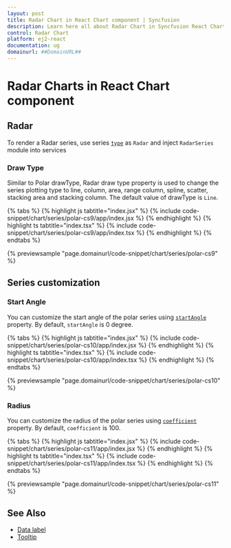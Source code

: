 ```yaml
---
layout: post
title: Radar Chart in React Chart component | Syncfusion
description: Learn here all about Radar Chart in Syncfusion React Chart component of Syncfusion Essential JS 2 and more.
control: Radar Chart 
platform: ej2-react
documentation: ug
domainurl: ##DomainURL##
---
```


# Radar Charts in React Chart component

## Radar

To render a Radar series, use series [`type`](https://ej2.syncfusion.com/react/documentation/api/chart/series/#type) as `Radar` and inject `RadarSeries` module into services

### Draw Type

Similar to Polar drawType, Radar draw type property is used to change the series plotting type to line, column, area, range column, spline, scatter, stacking area and stacking column. The default value of drawType is `Line`.

{% tabs %}
{% highlight js tabtitle="index.jsx" %}
{% include code-snippet/chart/series/polar-cs9/app/index.jsx %}
{% endhighlight %}
{% highlight ts tabtitle="index.tsx" %}
{% include code-snippet/chart/series/polar-cs9/app/index.tsx %}
{% endhighlight %}
{% endtabs %}

 {% previewsample "page.domainurl/code-snippet/chart/series/polar-cs9" %}

## Series customization

### Start Angle

You can customize the start angle of the polar series using [`startAngle`](https://ej2.syncfusion.com/react/documentation/api/chart/axis/#startangle) property. By default, `startAngle` is 0 degree.

{% tabs %}
{% highlight js tabtitle="index.jsx" %}
{% include code-snippet/chart/series/polar-cs10/app/index.jsx %}
{% endhighlight %}
{% highlight ts tabtitle="index.tsx" %}
{% include code-snippet/chart/series/polar-cs10/app/index.tsx %}
{% endhighlight %}
{% endtabs %}

 {% previewsample "page.domainurl/code-snippet/chart/series/polar-cs10" %}

### Radius

You can customize the radius of the polar series using [`coefficient`](https://ej2.syncfusion.com/react/documentation/api/chart/axis/#coefficient) property. By default, `coefficient` is 100.

{% tabs %}
{% highlight js tabtitle="index.jsx" %}
{% include code-snippet/chart/series/polar-cs11/app/index.jsx %}
{% endhighlight %}
{% highlight ts tabtitle="index.tsx" %}
{% include code-snippet/chart/series/polar-cs11/app/index.tsx %}
{% endhighlight %}
{% endtabs %}

 {% previewsample "page.domainurl/code-snippet/chart/series/polar-cs11" %}

## See Also

* [Data label](./data-labels/)
* [Tooltip](./tool-tip/)